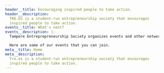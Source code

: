 ```yaml
---
header__title: Encouraging inspired people to take action.
header__description:
  TRE.ES is a student-run entrepreneurship society that encourages
  inspired people to take action.
events__title: What's next?
events__description: |-
  Tampere Entreprepreneurship Society organizes events and other networking opportunities for you to get involved. Come meet some other like minded people and get to know us.

  Here are some of our events that you can join.
meta__title: Home
meta__description:
  Tre.es is a student-run entrepreneurship society that encourages
  inspired people to take action.
---
```


